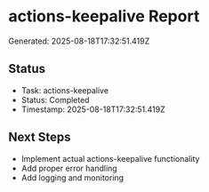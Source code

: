 # actions-keepalive Report

Generated: 2025-08-18T17:32:51.419Z

## Status
- Task: actions-keepalive
- Status: Completed
- Timestamp: 2025-08-18T17:32:51.419Z

## Next Steps
- Implement actual actions-keepalive functionality
- Add proper error handling
- Add logging and monitoring
